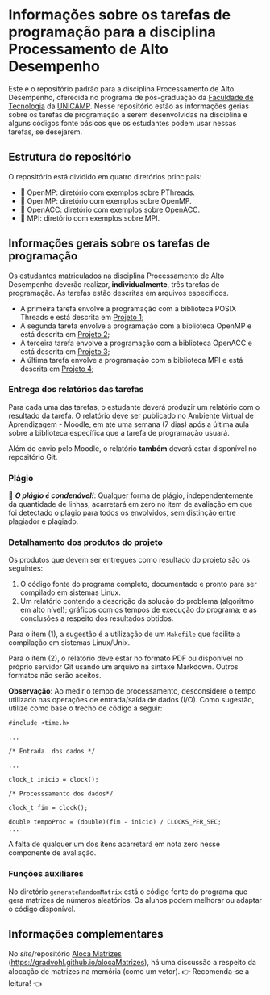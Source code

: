 # Informações sobre os tarefas de programação para a disciplina Processamento de Alto Desempenho 
Este é o repositório padrão para a disciplina Processamento de Alto Desempenho, oferecida no programa de pós-graduação da [Faculdade de Tecnologia](http://www.ft.unicamp.br) da [UNICAMP](http://www.unicamp.br). Nesse repositório estão as informações gerias sobre os tarefas de programação a serem desenvolvidas na disciplina e alguns códigos fonte básicos que os estudantes podem usar nessas tarefas, se desejarem.

## Estrutura do repositório
O repositório está dividido em quatro diretórios principais:
- :file_folder: OpenMP: diretório com exemplos sobre PThreads.
- :file_folder: OpenMP: diretório com exemplos sobre OpenMP.
- :file_folder: OpenACC: diretório com exemplos sobre OpenACC.
- :file_folder: MPI: diretório com exemplos sobre MPI.


## Informações gerais sobre os tarefas de programação
Os estudantes matriculados na disciplina Processamento de Alto Desempenho deverão realizar, **individualmente**, três tarefas de programação. As tarefas estão descritas em arquivos específicos.

* A primeira tarefa envolve a programação com a biblioteca POSIX Threads e está descrita em [Projeto 1](Projeto1.md);
* A segunda tarefa envolve a programação com a biblioteca OpenMP e está descrita em [Projeto 2](Projeto2.md);
* A terceira tarefa envolve a programação com a biblioteca OpenACC e está descrita em [Projeto 3](Projeto3.md); 
* A última tarefa envolve a programação com a biblioteca MPI e está descrita em [Projeto 4](Projeto4.md); 

### Entrega dos relatórios das tarefas 
Para cada uma das tarefas, o estudante deverá produzir um relatório com o resultado da tarefa. O relatório deve ser publicado no Ambiente Virtual de Aprendizagem - Moodle, em até uma semana (7 dias) após a última aula sobre a biblioteca específica que a tarefa de programação usuará.

Além do envio pelo Moodle, o relatório **também** deverá estar disponível no repositório Git.

### Plágio
:no_entry_sign: _**O plágio é condenável!**_: Qualquer forma de plágio, independentemente da quantidade de linhas, acarretará em zero no item de avaliação em que foi detectado o plágio para todos os envolvidos, sem distinção entre plagiador e plagiado.

### Detalhamento dos produtos do projeto
Os produtos que devem ser entregues como resultado do projeto são os seguintes:
1. O código fonte do programa completo, documentado e pronto para ser compilado em sistemas Linux.
2. Um relatório contendo a descrição da solução do problema (algoritmo em alto nível); gráficos com os tempos de execução do programa; e as conclusões a respeito dos resultados obtidos.

Para o item (1), a sugestão é a utilização de um `Makefile` que facilite a compilação em sistemas Linux/Unix. 

Para o item (2), o relatório deve estar no formato PDF ou disponível no próprio servidor Git usando um arquivo na sintaxe Markdown. Outros formatos não serão aceitos.

**Observação**: Ao medir o tempo de processamento, desconsidere o tempo utilizado nas operações de entrada/saída de dados (I/O). Como sugestão, utilize como base o trecho de código a seguir:
```
#include <time.h>

...

/* Entrada  dos dados */

...

clock_t inicio = clock();

/* Processsamento dos dados*/

clock_t fim = clock();

double tempoProc = (double)(fim - inicio) / CLOCKS_PER_SEC;
...
```

A falta de qualquer um dos itens acarretará em nota zero nesse componente de avaliação.

### Funções auxiliares
No diretório `generateRandomMatrix` está o código fonte do programa que gera matrizes de números aleatórios. Os alunos podem melhorar ou adaptar o código disponível.

## Informações complementares
No _site_/repositório [Aloca Matrizes](https://gradvohl.github.io/alocaMatrizes) (https://gradvohl.github.io/alocaMatrizes), há uma discussão a respeito da alocação de matrizes na memória (como um vetor). :point_right: Recomenda-se a leitura! :point_left:
